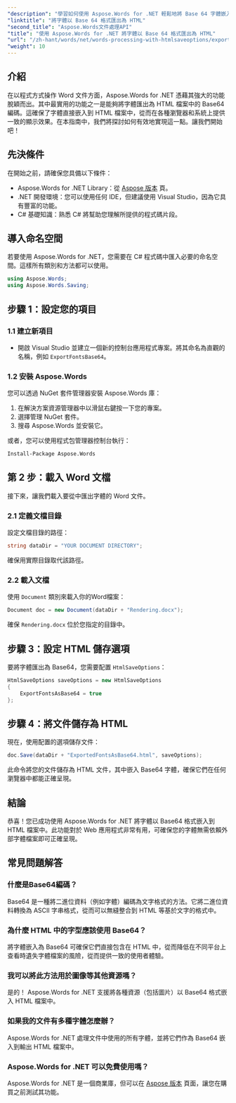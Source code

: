 ```yaml
---
"description": "學習如何使用 Aspose.Words for .NET 輕鬆地將 Base 64 字體嵌入 HTML 檔案中。本逐步指南將協助您確保字體在各種瀏覽器和平台上的顯示一致性。"
"linktitle": "將字體以 Base 64 格式匯出為 HTML"
"second_title": "Aspose.Words文件處理API"
"title": "使用 Aspose.Words for .NET 將字體以 Base 64 格式匯出為 HTML"
"url": "/zh-hant/words/net/words-processing-with-htmlsaveoptions/export-fonts-as-base-64-to-html/"
"weight": 10
---
```


## 介紹

在以程式方式操作 Word 文件方面，Aspose.Words for .NET 憑藉其強大的功能脫穎而出。其中最實用的功能之一是能夠將字體匯出為 HTML 檔案中的 Base64 編碼。這確保了字體直接嵌入到 HTML 檔案中，從而在各種瀏覽器和系統上提供一致的顯示效果。在本指南中，我們將探討如何有效地實現這一點。讓我們開始吧！

## 先決條件

在開始之前，請確保您具備以下條件：

- Aspose.Words for .NET Library：從 [Aspose 版本](https://releases.aspose.com/words/net/) 頁。
- .NET 開發環境：您可以使用任何 IDE，但建議使用 Visual Studio，因為它具有豐富的功能。
- C# 基礎知識：熟悉 C# 將幫助您理解所提供的程式碼片段。

## 導入命名空間

若要使用 Aspose.Words for .NET，您需要在 C# 程式碼中匯入必要的命名空間。這樣所有類別和方法都可以使用。

```csharp
using Aspose.Words;
using Aspose.Words.Saving;
```

## 步驟 1：設定您的項目

### 1.1 建立新項目

- 開啟 Visual Studio 並建立一個新的控制台應用程式專案。將其命名為直觀的名稱，例如 `ExportFontsBase64`。

### 1.2 安裝 Aspose.Words

您可以透過 NuGet 套件管理器安裝 Aspose.Words 庫：

1. 在解決方案資源管理器中以滑鼠右鍵按一下您的專案。
2. 選擇管理 NuGet 套件。
3. 搜尋 Aspose.Words 並安裝它。

或者，您可以使用程式包管理器控制台執行：

```bash
Install-Package Aspose.Words
```

## 第 2 步：載入 Word 文檔

接下來，讓我們載入要從中匯出字體的 Word 文件。

### 2.1 定義文檔目錄

設定文檔目錄的路徑：

```csharp
string dataDir = "YOUR DOCUMENT DIRECTORY";
```

確保用實際目錄取代該路徑。

### 2.2 載入文檔

使用 `Document` 類別來載入你的Word檔案：

```csharp
Document doc = new Document(dataDir + "Rendering.docx");
```

確保 `Rendering.docx` 位於您指定的目錄中。

## 步驟 3：設定 HTML 儲存選項

要將字體匯出為 Base64，您需要配置 `HtmlSaveOptions`：

```csharp
HtmlSaveOptions saveOptions = new HtmlSaveOptions 
{ 
    ExportFontsAsBase64 = true 
};
```

## 步驟 4：將文件儲存為 HTML

現在，使用配置的選項儲存文件：

```csharp
doc.Save(dataDir + "ExportedFontsAsBase64.html", saveOptions);
```

此命令將您的文件儲存為 HTML 文件，其中嵌入 Base64 字體，確保它們在任何瀏覽器中都能正確呈現。

## 結論

恭喜！您已成功使用 Aspose.Words for .NET 將字體以 Base64 格式嵌入到 HTML 檔案中。此功能對於 Web 應用程式非常有用，可確保您的字體無需依賴外部字體檔案即可正確呈現。

## 常見問題解答

### 什麼是Base64編碼？

Base64 是一種將二進位資料（例如字體）編碼為文字格式的方法。它將二進位資料轉換為 ASCII 字串格式，從而可以無縫整合到 HTML 等基於文字的格式中。

### 為什麼 HTML 中的字型應該使用 Base64？

將字體嵌入為 Base64 可確保它們直接包含在 HTML 中，從而降低在不同平台上查看時遺失字體檔案的風險，從而提供一致的使用者體驗。

### 我可以將此方法用於圖像等其他資源嗎？

是的！ Aspose.Words for .NET 支援將各種資源（包括圖片）以 Base64 格式嵌入 HTML 檔案中。

### 如果我的文件有多種字體怎麼辦？

Aspose.Words for .NET 處理文件中使用的所有字體，並將它們作為 Base64 嵌入到輸出 HTML 檔案中。

### Aspose.Words for .NET 可以免費使用嗎？

Aspose.Words for .NET 是一個商業庫，但可以在 [Aspose 版本](https://releases.aspose.com/) 頁面，讓您在購買之前測試其功能。